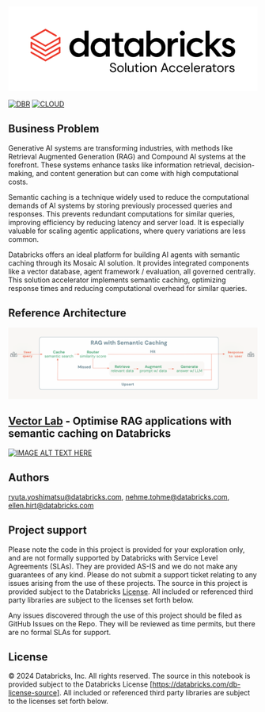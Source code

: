 <img src=https://raw.githubusercontent.com/databricks-industry-solutions/.github/main/profile/solacc_logo.png width="600px">

[![DBR](https://img.shields.io/badge/DBR-CHANGE_ME-red?logo=databricks&style=for-the-badge)](https://docs.databricks.com/release-notes/runtime/CHANGE_ME.html)
[![CLOUD](https://img.shields.io/badge/CLOUD-CHANGE_ME-blue?logo=googlecloud&style=for-the-badge)](https://databricks.com/try-databricks)

## Business Problem
Generative AI systems are transforming industries, with methods like Retrieval Augmented Generation (RAG) and Compound AI systems at the forefront. These systems enhance tasks like information retrieval, decision-making, and content generation but can come with high computational costs.

Semantic caching is a technique widely used to reduce the computational demands of AI systems by storing previously processed queries and responses. This prevents redundant computations for similar queries, improving efficiency by reducing latency and server load. It is especially valuable for scaling agentic applications, where query variations are less common.

Databricks offers an ideal platform for building AI agents with semantic caching through its Mosaic AI solution. It provides integrated components like a vector database, agent framework / evaluation, all governed centrally. This solution accelerator implements semantic caching, optimizing response times and reducing computational overhead for similar queries.

## Reference Architecture
<img src='https://github.com/databricks-industry-solutions/semantic-caching/blob/main/image/architecture.png' width=800>

## [Vector Lab](https://www.youtube.com/@VectorLab) - Optimise RAG applications with semantic caching on Databricks

[![IMAGE ALT TEXT HERE](https://img.youtube.com/vi/suwphPToYlk/0.jpg)](https://www.youtube.com/watch?v=suwphPToYlk)


## Authors
<ryuta.yoshimatsu@databricks.com>, <nehme.tohme@databricks.com>, <ellen.hirt@databricks.com>

## Project support 

Please note the code in this project is provided for your exploration only, and are not formally supported by Databricks with Service Level Agreements (SLAs). They are provided AS-IS and we do not make any guarantees of any kind. Please do not submit a support ticket relating to any issues arising from the use of these projects. The source in this project is provided subject to the Databricks [License](./LICENSE.md). All included or referenced third party libraries are subject to the licenses set forth below.

Any issues discovered through the use of this project should be filed as GitHub Issues on the Repo. They will be reviewed as time permits, but there are no formal SLAs for support. 

## License

&copy; 2024 Databricks, Inc. All rights reserved. The source in this notebook is provided subject to the Databricks License [https://databricks.com/db-license-source].  All included or referenced third party libraries are subject to the licenses set forth below.
